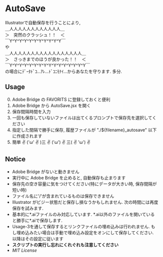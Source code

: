 # AutoSave
Illustratorで自動保存を行うことにより,  
＿人人人人人人人人人人人人＿  
＞　突然のクラッシュ！！　＜  
￣Y^Y^Y^Y^Y^Y^Y^Y^Y^Y^Y￣  
や  
＿人人人人人人人人人人人人人人人人人＿  
＞　さっきまでのほうが良かった！！　＜  
￣Y^Y^Y^Y^Y^Y^Y^Y^Y^Y^Y^Y^Y^Y^Y^Y￣  
の場合にﾃﾞｰﾀﾄﾞｺ…ｱﾚ…ﾄﾞｺﾆﾓﾅｲ…からあなたを守ります. 多分.


## Usage
0. Adobe Bridge の FAVORITS に登録しておくと便利
1. Adobe Bridge から AutoSave.jsx を開く
2. 保存間隔時間を入力
3. 一回も保存していないファイルは出てくるプロンプトで保存先を選択してください
4. 指定した間隔で勝手に保存, 履歴ファイルが "./${filename}_autosave" 以下に作成されます
5. 簡単 ✌ ('ω' ✌ )三 ✌ ('ω') ✌ 三( ✌ 'ω') ✌


## Notice
* Adobe Bridge がないと動きません
* 実行中に Adobe Bridge を止めると, 自動保存も止まります
* 保存先の空き容量に気をつけてください(特にデータが大きい時, 保存間隔が短い時)
* ファイル名に'/'が含まれているものは保存できません
* Illustrator がビジー状態だと保存し損なうかもしれません. 次の時間には再度保存を試みます.
* 基本的に\*.aiファイルのみ対応しています. \*.ai以外のファイルを開いていると勝手に\*.aiで保存します.
* Usage-3を通して保存するとリンクファイルの埋め込みは行われません. もし埋め込みたい場合は手動で埋め込み設定をオンにして保存してください. 以降はその設定に従います
* **スクリプトの実行し忘れにくれぐれも注意してください**
* *MIT License*
